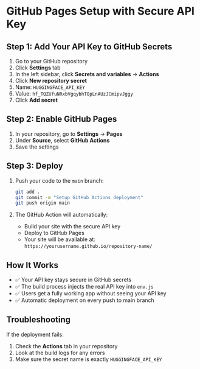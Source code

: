 # GitHub Pages Setup with Secure API Key

## Step 1: Add Your API Key to GitHub Secrets

1. Go to your GitHub repository
2. Click **Settings** tab
3. In the left sidebar, click **Secrets and variables** → **Actions**
4. Click **New repository secret**
5. Name: `HUGGINGFACE_API_KEY`
6. Value: `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`
7. Click **Add secret**

## Step 2: Enable GitHub Pages

1. In your repository, go to **Settings** → **Pages**
2. Under **Source**, select **GitHub Actions**
3. Save the settings

## Step 3: Deploy

1. Push your code to the `main` branch:
   ```bash
   git add .
   git commit -m "Setup GitHub Actions deployment"
   git push origin main
   ```

2. The GitHub Action will automatically:
   - Build your site with the secure API key
   - Deploy to GitHub Pages
   - Your site will be available at: `https://yourusername.github.io/repository-name/`

## How It Works

- ✅ Your API key stays secure in GitHub secrets
- ✅ The build process injects the real API key into `env.js`
- ✅ Users get a fully working app without seeing your API key
- ✅ Automatic deployment on every push to main branch

## Troubleshooting

If the deployment fails:
1. Check the **Actions** tab in your repository
2. Look at the build logs for any errors
3. Make sure the secret name is exactly `HUGGINGFACE_API_KEY`